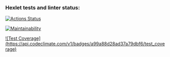 ### Hexlet tests and linter status:
[![Actions Status](https://github.com/kvazar941/python-project-lvl2/workflows/hexlet-check/badge.svg)](https://github.com/kvazar941/python-project-lvl2/actions)

[![Maintainability](https://api.codeclimate.com/v1/badges/a99a88d28ad37a79dbf6/maintainability)](https://codeclimate.com/github/kvazar941/python-project-lvl2/maintainability)

[![Test Coverage]
(https://api.codeclimate.com/v1/badges/a99a88d28ad37a79dbf6/test_coverage)](https://codeclimate.com/github/kvazar941/python-project-lvl2/test_coverage)

<a href="https://asciinema.org/a/cTmdBEIVvjO2qop8grBb6NeNK" target="_blank"><img scr="https://asciinema.org/a/cTmdBEIVvjO2qop8grBb6NeNK.svg" /></a>
